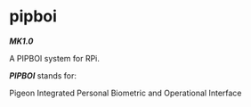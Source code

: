# pipboi

**_MK1.0_**

A PIPBOI system for RPi.

**_PIPBOI_** stands for:

Pigeon Integrated Personal Biometric and Operational Interface
